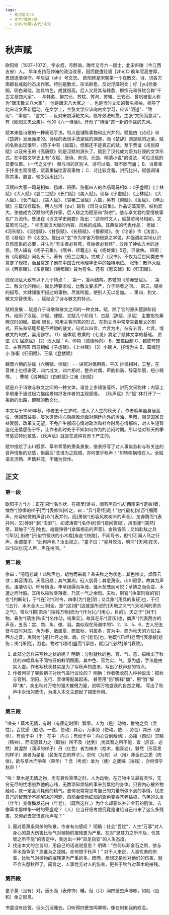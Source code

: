 ```yaml
---
tags:
  - 笔记层次/3
  - 文学/载体/赋
  - 文学/时期/古代/宋元
---
```


# 秋声赋

欧阳修（1007~1072)，字永叔，号醉翁，晚年又号六一居士，北宋庐陵（今江西吉安）人。
早年支持范仲淹的政治改革，因而数遭贬谪［zhe]○
晚年官高誉厚，思想逐渐保守。卒后谥（shi）号文忠。
欧阳修是宋朝第一个在散文、诗、词各方面都有成就的杰出作家。特别是散文，宗法韩愈，反对浮靡时文；纡［yu]徐委婉，明白易晓，独具特色，成就很高。后人又将其与韩愈、柳宗元和苏轼合称"千古文章四大家"。
· 与韩愈、柳宗元、苏轼、苏洵、苏辙、王安石、曾巩被世人称为"唐宋散文八大家"。
他是唐宋八大家之一，也是当时文坛的著名领袖，领导了北宋诗文革新运动。在文学上，主张文学应该向古文学习，应该"明道"、"致用"、"事信"、"言文"……反对宋初浮艳文风，倡导效法韩愈，主张"文简而意深"。有《欧阳文忠公集》。他的《六一诗话》。开创了"诗话"这一新的体裁的先河。


赋本来是诗歌的一种表现手法，特点是铺陈事物和比兴并列。赋是由《诗经》和《楚辞》发展而来的。诗经的表现手法是赋的渊源，而《楚辞》则是赋的近亲。赋的名称出现很早，《荀子中有《赋篇》，但那还不是真正的赋。至于贾谊《吊屈原赋》以及宋玉的《高唐赋》则是汉赋的源头了。赋到了汉代成为蔚为壮观的文学形式。在中国文学史上有"汉赋、唐诗、宋词、元曲、明清小说"的说法，可见汉赋的显要位置。（一代之文学）
赋与诗的区别 
A．诗可以唱，赋不歌而诵；
B．诗着重于抒发主观情感，赋着重描绘客观事物；
C．诗比较含蓄，讲究比兴，赋强调铺陈其事，直言，较少运用比兴。


汉赋四大家一司马相如、扬雄、班固、张衡四人的作品司马相如：《子虚赋》《上林赋》《大人赋》《哀二世赋》《长门赋》《美人赋》。现存《子虚赋》、《上林赋》、《大人赋》、《长门赋》、《美人赋》、《哀秦二世赋》六篇，另有《梨赋》、《鱼赋》、《梓山赋》三篇仅存篇名。明人张溥［pu］辑有《司马文园集》。作品词藻富丽，结构宏大，使他成为汉赋的代表作家，后人称之为赋圣和"辞宗"。他与卓文君的爱情故事也广为流传。鲁迅在《汉文学史纲要》指出："武帝时文人，赋莫若司马相如，文莫若司马迁。"
标志着汉大赋的内容、风格的成熟。其典型的代表作品：
扬雄：《河东赋》、《羽猎赋》、《甘泉赋》、《长杨赋》、《蜀都赋》。仿《论语》作《法言》，仿《易经》作《太玄》。提出以"玄"作为宇宙万物根源之学说，并强调如实地认识自然现象的必要，并认为"有生者必有死，有始者必有终"，驳斥了神仙方术的迷信。明人辑有《杨子云集》。《隋书．经籍志》有《杨雄集》5卷，已散佚。
班固：有《两都赋》闻名天下。著有《班兰台集》。完成了《汉书》，不仅为后世同类史书奠定了规模，而且奠定了他在中国古代地理学史中的独特地位。
张衡：散体大赋以《西京赋》、《东京赋》《南都赋》最为有名。还有《思玄赋》和《归田赋》。

综观汉赋大致有以下几个特点：．
第一，答问结构。苏轼的《前赤壁赋》。
．第二，散文化的倾向。赋比诗要求松，比散文要求严，介于两者之间。．
第三，铺排的描写。大肆铺张所描述的事物，尽其所能，使别人无以复加。
．第四，韵文、散文交替使用。
．赋结合了诗与散文的特点。

赋的发展﹣ 赋是介于诗歌和散文之间的一种文体。赋，除了它的源头楚辞阶段外，经历了汉赋、骈赋、律赋、文赋几个阶段
1．古赋（辞赋、汉赋）
主要指先秦两汉时的赋。篇幅
很长，常用主客问答的形式，在韵文当中常常夹着散文的形式，开头和结尾都是不押韵的散文，句式以四言、六言为主，杂有五言、七言，或散文的句式，喜用僻字。
(1）骚体赋
枚乘的《七发》奠定了赋体文学的基础。 贾谊《吊
屈原赋》
(2）汉大赋：A、体物（颂德倾向） B、宏篇巨制
C、铺陈夸饰 D、主客问答
司马相如《子虚赋》、《上林赋》
(3）小赋 A、抒情为主 B、篇幅短小
张衡《归田赋》、王粲《登楼赋》

魏晋六朝的骈赋（六朝赋、俳赋） 
-﹣讲究对偶用典、平仄
排偶相对，工整，在音律上也很讲究，四六成文，四六相对，整齐对偶，声韵和谐，辞藻华丽，短小精悍。
．曹植《洛神赋》《白鹤赋》·江淹《别赋》

赋是介于诗歌与散文之间的一种文体，语言上多铺张藻饰，讲究文采韵律；内容上多侧重于通过极力描绘景物抒发作者的主观感情。
《秋声赋》为"赋''体打开了一条新的出路，即赋的散文化，

本文写于1059年秋，作者五十三岁时，进入了人生的秋天了。作者晚年虽身居高位，但回首往事，屡次遭贬内心隐痛难消面对朝廷内外的污浊、黑暗，眼见国家日益衰弱，改革又无望，不免产生郁闷心情对政治和社会时局心情郁结，对人生短暂造化无情感伤于怀，让作者此时处于不知如何作为的苦闷时期。所以他对秋天的季节感受特别敏感，《秋声赋》就是在这种背景下产生的。

赋中描绘了山川寂寥、草木零落的萧条景象，借景抒写了对人事优劳和与秋关连的音声情象的悲感，但最后"念谁为之戕贼，亦何恨乎秋声！"却转喻祸根在人。全赋语言流畅、声情并茂，不愧为佳作。

## 正文

### 第一段
欧阳子方^[方：正在]夜^[名作状，在夜里]读书，闻有声自^[从]西南来^[定后]者，悚然^[惊惧的样子]而^[表修饰]听之，曰："异^[奇怪]哉！"初^[最初]淅沥^[细雨声，形容轻微的声音]以^[表并列，而]萧飒^[形容风吹树木的声音]，忽奔腾而^[表并列，又]砰湃^[同"澎湃"]，如波涛夜^[名作状]惊^[夜间骤起]，风雨骤^[突然]至。其触于^[在]物也，縱蹤铮铮^[金属相击的声音]，金铁皆鸣；又如赴敌之兵^[军队],衔枚^[形似竹筷状的小木棍]疾走^[快跑]，不闻号令，但^[只]闻人马之行声。余谓童子："此何声也？汝出视之。"童子曰："星月皎洁，明河^[天河]在天，四^[四方]无人声，声在树间。"

### 第二段

余曰：“噫嘻悲哉！此秋声也，胡为而来哉？盖夫秋之为状也：其色惨淡，烟霏云敛；其容清明，天高日晶；其气栗冽，砭人肌骨；其意萧条，山川寂寥。故其为声也，凄凄切切，呼号愤发。丰草绿缛而争茂，佳木葱茏而可悦；草拂之而色变，木遭之而叶脱。其所以摧败零落者，乃其一气之余烈。夫秋，刑官^[执掌刑狱的官]也^[判断句]，于^[在]时^[时令，四季]为^[是]阴；又兵象^[用兵的象征]也，于行^[五行，水木金火土]用金。是^[这]谓^[这就是所说的]天地之义气^[天地间的肃杀之气]，常以^[把]肃杀^[摧残万物]而为^[作为]心^[用心，目的]。天之于^[对于]物，春生^[萌生]秋实^[名作动，结果实]，故其在乐^[音乐]也，商声^[代表西方的声音，五音：宫、商、角、徵、羽。类似现在简谱中的1、2、3、5、6，古人把五音与四时对应，角为春、徵属夏、商属秋，羽属冬，宫为中，商为秋天的方位]主西方之音，夷则为^[是]七月之律。商，伤^[悲伤]也，物既^[已经]老而^[表承接]悲伤；夷^[杀戮]，戮也，物过^[越过]盛而^[承接，就]当^[必然]杀^[衰败]。


1. 此部分怎样来写秋之状的呢？ 
   明确：分别就秋的色、容、气、意，描绘出了秋状的四幅具有不同特征的鲜明图画，其中色、容为实，气，意为虚，手法是由实入虚。作者写秋状其实是为了写秋声的由来，写出了秋声悲的特点。
2. 作者列举了哪些例子对秋气进行议论的？ 
   明确：作者吸收前人种种说法：把秋与官制、阴阳、五行、音律等配属起来。
   甚至用"伤"解释"商"，用"戮"解释"夷"，突出秋对万物的强大摧残力量，说明万物盛衰的自然之理。
   写出了秋声中永恒的悲伤，为进入本文主题起了铺垫作用。
3. 

### 第三段

"嗟夫！草木无情，有时（有固定时限）飘零。人为（是）动物，惟物之灵（灵性）。百忧感（触动，一说，使动）其心，万事劳（使动，使……劳苦）其形（身体），有动于中（于：在中：内心；有动于中：内心受到触动），必摇（撼动）其精（精神）。而况思其力之（取独）所不及（达到）,忧其智之所不能，宜（应该，必然）其渥然（润泽的样子）丹（红色）者为槁木（枯木，指衰老），夥然（形容黑的样子）黑者为星星（鬓发花白的样子）。奈何（为何）以（用）非金石之质（肉体)，欲与草木而争荣（荣华）？念（考虑）谁为（使）之戕贼（摧残），亦何恨乎秋声！"

"唉！草木是无情之物，尚有衰败零落之时。人为动物，在万物中又最有灵性，无穷无尽的忧虑煎熬他的心绪，无数琐碎烦恼的事来劳累他的身体。只要内心被外物触动，就一定会消耗他的精气。更何况常常思考自己的力量所做不到的事情，忧虑自己的智慧所不能解决的问题，自然会使他红润的面色变得苍老枯槁，乌黑的头发（壮年）变得鬓发花白（年老）。（既然这样，）为什么却要以并非金石的肌体，去像草木那样争一时的荣盛呢？（人）应当仔细考虑究竟是谁给自己带来了这么多残害，又何必去怨恨这秋声呢？"

1. 面对着萧条肃杀的秋景，作者有何感叹？
   明确：社会"百忧"，人生"万事"对人身心的莫大伤害比秋气对植物的摧残更为严重。在对"思其力之所不及，忧其智之所不能"的否定中，表达出一种"自足自安"的人生态度。
2. 找出本文的主旨句，用自己的话说说意思？ 
   明确："奈何以非金石之质，欲与草木而争荣？念谁为之戕贼，亦何恨乎秋声！"
   对于人来说，人事忧劳的伤害，比秋气对植物的摧残更为严重的多。因而，想想这是谁对他们的伤害，就不会去怨秋声了。简言之，人事忧劳对人的伤害，更甚于秋气对草木的摧残。
### 第四段

童子莫（没有）对，垂头而（表修饰）睡。但（只）闻四壁虫声唧唧，如助（应和）余之叹息。

书童没有应答，低头沉沉睡去。只听得四壁虫鸣唧唧，像在附和我的叹息。